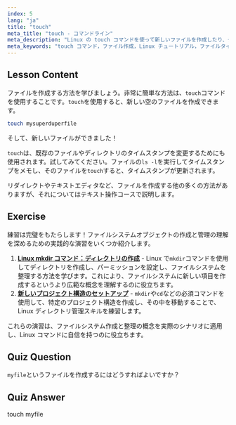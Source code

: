 ```yaml
---
index: 5
lang: "ja"
title: "touch"
meta_title: "touch - コマンドライン"
meta_description: "Linux の touch コマンドを使って新しいファイルを作成したり、タイムスタンプを更新したりする方法を学びましょう。この初心者向けのガイドは、ファイル管理を理解するのに役立ちます。"
meta_keywords: "touch コマンド，ファイル作成，Linux チュートリアル，ファイルタイムスタンプ，初心者向け Linux, Linux ガイド，基本コマンド"
---
```


## Lesson Content

ファイルを作成する方法を学びましょう。非常に簡単な方法は、`touch`コマンドを使用することです。`touch`を使用すると、新しい空のファイルを作成できます。

```bash
touch mysuperduperfile
```

そして、新しいファイルができました！

`touch`は、既存のファイルやディレクトリのタイムスタンプを変更するためにも使用されます。試してみてください。ファイルの`ls -l`を実行してタイムスタンプをメモし、そのファイルを`touch`すると、タイムスタンプが更新されます。

リダイレクトやテキストエディタなど、ファイルを作成する他の多くの方法がありますが、それについてはテキスト操作コースで説明します。

## Exercise

練習は完璧をもたらします！ファイルシステムオブジェクトの作成と管理の理解を深めるための実践的な演習をいくつか紹介します。

1. **[Linux mkdir コマンド：ディレクトリの作成](https://labex.io/ja/labs/linux-linux-mkdir-command-directory-creating-209739)** - Linux で`mkdir`コマンドを使用してディレクトリを作成し、パーミッションを設定し、ファイルシステムを整理する方法を学びます。これにより、ファイルシステムに新しい項目を作成するというより広範な概念を理解するのに役立ちます。
2. **[新しいプロジェクト構造のセットアップ](https://labex.io/ja/labs/linux-setting-up-a-new-project-structure-387859)** - `mkdir`や`cd`などの必須コマンドを使用して、特定のプロジェクト構造を作成し、その中を移動することで、Linux ディレクトリ管理スキルを練習します。

これらの演習は、ファイルシステム作成と整理の概念を実際のシナリオに適用し、Linux コマンドに自信を持つのに役立ちます。

## Quiz Question

`myfile`というファイルを作成するにはどうすればよいですか？

## Quiz Answer

touch myfile
